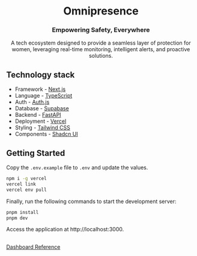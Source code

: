 <h1 align="center"><strong>Omnipresence</strong></h1>
<h3 align="center">Empowering Safety, Everywhere</h3>
<div align="center">A tech ecosystem designed to provide a seamless layer of protection for women, leveraging real-time monitoring, intelligent alerts, and proactive solutions.</div>

## Technology stack

- Framework - [Next.js](https://nextjs.org)
- Language - [TypeScript](https://www.typescriptlang.org)
- Auth - [Auth.js](https://authjs.dev)
- Database - [Supabase](https://supabase.com/)
- Backend - [FastAPI](https://fastapi.tiangolo.com/)
- Deployment - [Vercel](https://vercel.com/docs/concepts/next.js/overview)
- Styling - [Tailwind CSS](https://tailwindcss.com)
- Components - [Shadcn UI](https://ui.shadcn.com/)

## Getting Started

Copy the `.env.example` file to `.env` and update the values.

```bash
npm i -g vercel
vercel link
vercel env pull
```

Finally, run the following commands to start the development server:

```bash
pnpm install
pnpm dev
```

Access the application at http://localhost:3000.

<h2></h2>

<a href="https://vercel.com/templates/next.js/admin-dashboard-tailwind-postgres-react-nextjs">Dashboard Reference</a>
